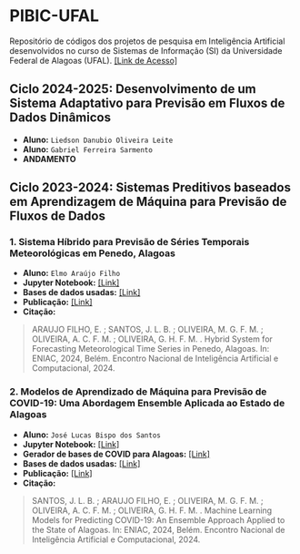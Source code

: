 # PIBIC-UFAL
 Repositório de códigos dos projetos de pesquisa em Inteligência Artificial desenvolvidos no curso de Sistemas de Informação (SI) da Universidade Federal de Alagoas (UFAL). [[Link de Acesso]](https://sigaa.sig.ufal.br/sigaa/public/docente/pesquisa.jsf?siape=1244933)

 ## Ciclo 2024-2025: Desenvolvimento de um Sistema Adaptativo para Previsão em Fluxos de Dados Dinâmicos
 - **Aluno:** `Liedson Danubio Oliveira Leite`
 - **Aluno:** `Gabriel Ferreira Sarmento`
 - **ANDAMENTO**


 ## Ciclo 2023-2024: Sistemas Preditivos baseados em Aprendizagem de Máquina para Previsão de Fluxos de Dados

 ### 1. Sistema Híbrido para Previsão de Séries Temporais Meteorológicas em Penedo, Alagoas
 - **Aluno:** `Elmo Araújo Filho`
 - **Jupyter Notebook:** [[Link]](https://github.com/GustavoHFMO/PIBIC-UFAL/blob/main/Sistema%20H%C3%ADbrido%20-%20Dados%20de%20Clima%20-%20Elmo/Notebook%20-%20Sistema%20H%C3%ADbrido%20-%20Dados%20de%20Clima%20-%20Elmo.ipynb)
 - **Bases de dados usadas:** [[Link]](https://github.com/GustavoHFMO/PIBIC-UFAL/tree/main/Sistema%20H%C3%ADbrido%20-%20Dados%20de%20Clima%20-%20Elmo/Datasets)
 -  **Publicação:** [[Link]](https://sol.sbc.org.br/index.php/eniac/article/view/33812)
 -  **Citação:**
 > ARAUJO FILHO, E. ; SANTOS, J. L. B. ; OLIVEIRA, M. G. F. M. ; OLIVEIRA, A. C. F. M. ; OLIVEIRA, G. H. F. M. . Hybrid System for Forecasting Meteorological Time Series in Penedo, Alagoas. In: ENIAC, 2024, Belém. Encontro Nacional de Inteligência Artificial e Computacional, 2024.

 ### 2. Modelos de Aprendizado de Máquina para Previsão de COVID-19: Uma Abordagem Ensemble Aplicada ao Estado de Alagoas
 - **Aluno:** `José Lucas Bispo dos Santos`
 - **Jupyter Notebook:** [[Link]](https://github.com/GustavoHFMO/PIBIC-UFAL/blob/main/Ensemble%20-%20Covid%20-%20Lucas/Notebook%20-%20Ensemble%20-%20Covid%20-%20Lucas.ipynb)
 - **Gerador de bases de COVID para Alagoas:** [[Link]](https://github.com/GustavoHFMO/PIBIC-UFAL/blob/main/Ensemble%20-%20Covid%20-%20Lucas/Notebook%20-%20Gerador%20das%20Séries%20de%20Covid.ipynb)
 - **Bases de dados usadas:** [[Link]](https://github.com/GustavoHFMO/PIBIC-UFAL/tree/main/Ensemble%20-%20Covid%20-%20Lucas/BASES%20DE%20DADOS)
 - **Publicação:** [[Link]](https://sol.sbc.org.br/index.php/eniac/article/view/33812)
 - **Citação:**
 > SANTOS, J. L. B. ; ARAUJO FILHO, E. ; OLIVEIRA, M. G. F. M. ; OLIVEIRA, A. C. F. M. ; OLIVEIRA, G. H. F. M. . Machine Learning Models for Predicting COVID-19: An Ensemble Approach Applied to the State of Alagoas. In: ENIAC, 2024, Belém. Encontro Nacional de Inteligência Artificial e Computacional, 2024.
 

